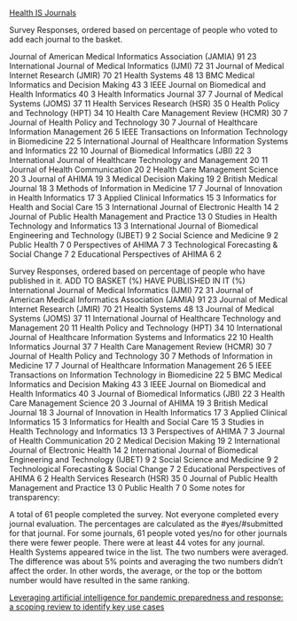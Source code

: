 [Health IS Journals](http://www.aissighealth.com/wordpress/health-is-journals/)

Survey Responses, ordered based on percentage of people who voted to add each journal to the basket.


Journal of American Medical Informatics Association (JAMIA)	91	23
International Journal of Medical Informatics (IJMI)	72	31
Journal of Medical Internet Research (JMIR)	70	21
Health Systems	48	13
BMC Medical Informatics and Decision Making	43	3
IEEE Journal on Biomedical and Health Informatics	40	3
Health Informatics Journal	37	7
Journal of Medical Systems (JOMS)	37	11
Health Services Research (HSR)	35	0
Health Policy and Technology (HPT)	34	10
Health Care Management Review (HCMR)	30	7
Journal of Health Policy and Technology	30	7
Journal of Healthcare Information Management	26	5
IEEE Transactions on Information Technology in Biomedicine	22	5
International Journal of Healthcare Information Systems and Informatics	22	10
Journal of Biomedical Informatics (JBI)	22	3
International Journal of Healthcare Technology and Management	20	11
Journal of Health Communication	20	2
Health Care Management Science	20	3
Journal of AHIMA	19	3
Medical Decision Making	19	2
British Medical Journal	18	3
Methods of Information in Medicine	17	7
Journal of Innovation in Health Informatics	17	3
Applied Clinical Informatics	15	3
Informatics for Health and Social Care	15	3
International Journal of Electronic Health	14	2
Journal of Public Health Management and Practice	13	0
Studies in Health Technology and Informatics	13	3
International Journal of Biomedical Engineering and Technology (IJBET)	9	2
Social Science and Medicine	9	2
Public Health	7	0
Perspectives of AHIMA	7	3
Technological Forecasting & Social Change	7	2
Educational Perspectives of AHIMA	6	2

Survey Responses, ordered based on percentage of people who have published in it.
ADD TO BASKET (%)	HAVE PUBLISHED IN IT (%)
International Journal of Medical Informatics (IJMI)	72	31
Journal of American Medical Informatics Association (JAMIA)	91	23
Journal of Medical Internet Research (JMIR)	70	21
Health Systems	48	13
Journal of Medical Systems (JOMS)	37	11
International Journal of Healthcare Technology and Management	20	11
Health Policy and Technology (HPT)	34	10
International Journal of Healthcare Information Systems and Informatics	22	10
Health Informatics Journal	37	7
Health Care Management Review (HCMR)	30	7
Journal of Health Policy and Technology	30	7
Methods of Information in Medicine	17	7
Journal of Healthcare Information Management	26	5
IEEE Transactions on Information Technology in Biomedicine	22	5
BMC Medical Informatics and Decision Making	43	3
IEEE Journal on Biomedical and Health Informatics	40	3
Journal of Biomedical Informatics (JBI)	22	3
Health Care Management Science	20	3
Journal of AHIMA	19	3
British Medical Journal	18	3
Journal of Innovation in Health Informatics	17	3
Applied Clinical Informatics	15	3
Informatics for Health and Social Care	15	3
Studies in Health Technology and Informatics	13	3
Perspectives of AHIMA	7	3
Journal of Health Communication	20	2
Medical Decision Making	19	2
International Journal of Electronic Health	14	2
International Journal of Biomedical Engineering and Technology (IJBET)	9	2
Social Science and Medicine	9	2
Technological Forecasting & Social Change	7	2
Educational Perspectives of AHIMA	6	2
Health Services Research (HSR)	35	0
Journal of Public Health Management and Practice	13	0
Public Health	7	0
Some notes for transparency:

A total of 61 people completed the survey. Not everyone completed every journal evaluation. The percentages are calculated as the #yes/#submitted for that journal. For some journals, 61 people voted yes/no for other journals there were fewer people. There were at least 44 votes for any journal.
Health Systems appeared twice in the list. The two numbers were averaged. The difference was about 5% points and averaging the two numbers didn’t affect the order. In other words, the average, or the top or the bottom number would have resulted in the same ranking.


[Leveraging artificial intelligence for pandemic preparedness and response: a scoping review to identify key use cases](https://www.nature.com/articles/s41746-021-00459-8)